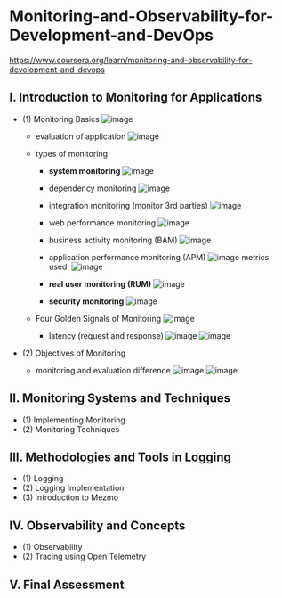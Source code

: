 # Monitoring-and-Observability-for-Development-and-DevOps
https://www.coursera.org/learn/monitoring-and-observability-for-development-and-devops

## I. Introduction to Monitoring for Applications
- (1) Monitoring Basics
  ![image](https://github.com/user-attachments/assets/4f25f8d7-79ca-45fe-a3fb-c7d6667f075a)
  - evaluation of application
    ![image](https://github.com/user-attachments/assets/aff142b5-004f-4f1c-a105-1948a639c456)

  - types of monitoring
    - **system monitoring**
      ![image](https://github.com/user-attachments/assets/1ccca0e8-2165-47ab-af89-db756960a03f)
    - dependency monitoring
      ![image](https://github.com/user-attachments/assets/7156eff5-68a3-4472-8a94-4ae87186652a)
    - integration monitoring (monitor 3rd parties)
      ![image](https://github.com/user-attachments/assets/1e5370b5-578b-454c-891c-d99641c46d1a)
    - web performance monitoring
      ![image](https://github.com/user-attachments/assets/1000ea73-f4e6-4b9a-98e0-0812030253a1)
    - business activity monitoring (BAM)
      ![image](https://github.com/user-attachments/assets/88a8561b-312c-4e27-b792-dbedcec82420)
    - application performance monitoring (APM)
      ![image](https://github.com/user-attachments/assets/2be6d359-900b-40aa-af81-7d8ed72ae869)
      metrics used:
      ![image](https://github.com/user-attachments/assets/5038589a-b2c0-4466-8451-090a278cb175)

    - **real user monitoring (RUM)**
      ![image](https://github.com/user-attachments/assets/c52741bb-b030-4013-a085-fe3a1b4c7371)
    - **security monitoring**
      ![image](https://github.com/user-attachments/assets/7c0a0278-df6d-4763-a923-e83440613115)

  - Four Golden Signals of Monitoring
     ![image](https://github.com/user-attachments/assets/386b95c9-0d75-47b9-98ca-d08b25ea9c71)
     - latency (request and response)
       ![image](https://github.com/user-attachments/assets/9b710220-d2b2-41ae-bd5f-0bd7904c3d0d)
     ![image](https://github.com/user-attachments/assets/0e34a11e-32a8-4e19-8633-2d29ec463199)

- (2) Objectives of Monitoring
  - monitoring and evaluation difference
    ![image](https://github.com/user-attachments/assets/e19759de-b292-4ab3-9cdc-96b7e2c8807a)
    ![image](https://github.com/user-attachments/assets/3333ede0-7985-4aff-a4f4-bbc9434b0be4)

     
  
  

  
## II. Monitoring Systems and Techniques
- (1) Implementing Monitoring
- (2) Monitoring Techniques

## III. Methodologies and Tools in Logging
- (1) Logging
- (2) Logging Implementation
- (3) Introduction to Mezmo

## IV. Observability and Concepts
- (1) Observability
- (2) Tracing using Open Telemetry


## V. Final Assessment
